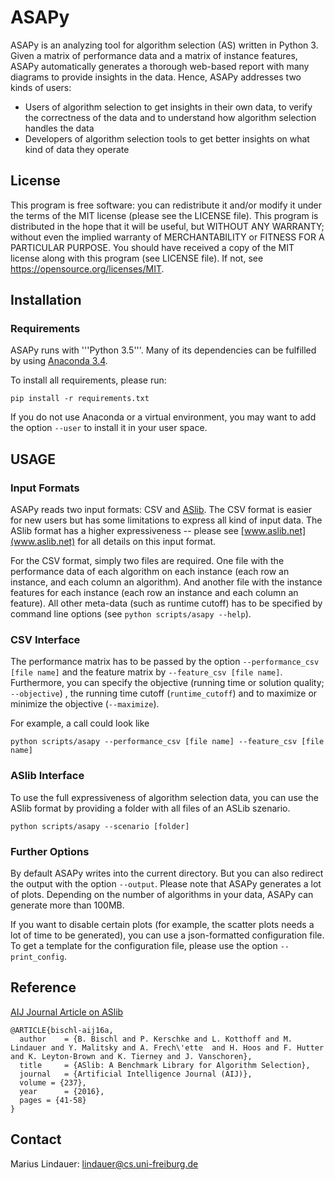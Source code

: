 # ASAPy

ASAPy is an analyzing tool for algorithm selection (AS) written in Python 3.
Given a matrix of performance data and a matrix of instance features,
ASAPy automatically generates a thorough web-based report with many diagrams to provide insights in the data.
Hence, ASAPy addresses two kinds of users:

* Users of algorithm selection to get insights in their own data, to verify the correctness of the data and to understand how algorithm selection handles the data
* Developers of algorithm selection tools to get better insights on what kind of data they operate

## License

This program is free software: you can redistribute it and/or modify it under the terms of the MIT license (please see the LICENSE file).
This program is distributed in the hope that it will be useful, but WITHOUT ANY WARRANTY; without even the implied warranty of MERCHANTABILITY or FITNESS FOR A PARTICULAR PURPOSE.
You should have received a copy of the MIT license along with this program (see LICENSE file). If not, see https://opensource.org/licenses/MIT.

## Installation

### Requirements

ASAPy runs with '''Python 3.5'''.
Many of its dependencies can be fulfilled by using [Anaconda 3.4](https://www.continuum.io/).  

To install all requirements, please run:

`pip install -r requirements.txt`

If you do not use Anaconda or a virtual environment, you may want to add the option `--user` to install it in your user space.

## USAGE

### Input Formats 

ASAPy reads two input formats: CSV and [ASlib](www.aslib.net).
The CSV format is easier for new users but has some limitations to express all kind of input data.
The ASlib format has a higher expressiveness -- please see [www.aslib.net](www.aslib.net) for all details on this input format.

For the CSV format, simply two files are required.
One file with the performance data of each algorithm on each instance (each row an instance, and each column an algorithm).
And another file with the instance features for each instance (each row an instance and each column an feature).
All other meta-data (such as runtime cutoff) has to be specified by command line options (see `python scripts/asapy --help`).

### CSV Interface

The performance matrix has to be passed by the option `--performance_csv [file name]` and the feature matrix by `--feature_csv [file name]`.
Furthermore, you can specify the objective (running time or solution quality; `--objective`) , the running time cutoff (`runtime_cutoff`) and to maximize or minimize the objective (`--maximize`).

For example, a call could look like

`python scripts/asapy --performance_csv [file name] --feature_csv [file name]`

### ASlib Interface

To use the full expressiveness of algorithm selection data, you can use the ASlib format by providing a folder with all files of an ASLib szenario.

`python scripts/asapy --scenario [folder]`

### Further Options

By default ASAPy writes into the current directory. But you can also redirect the output with the option `--output`. Please note that ASAPy generates a lot of plots. Depending on the number of algorithms in your data, ASAPy can generate more than 100MB.

If you want to disable certain plots (for example, the scatter plots needs a lot of time to be generated), 
you can use a json-formatted configuration file. To get a template for the configuration file, please use the option `--print_config`.

## Reference

[AIJ Journal Article on ASlib](https://arxiv.org/abs/1506.02465)

```
@ARTICLE{bischl-aij16a,
  author    = {B. Bischl and P. Kerschke and L. Kotthoff and M. Lindauer and Y. Malitsky and A. Frech\'ette  and H. Hoos and F. Hutter and K. Leyton-Brown and K. Tierney and J. Vanschoren},
  title     = {ASlib: A Benchmark Library for Algorithm Selection},
  journal   = {Artificial Intelligence Journal (AIJ)},
  volume = {237},
  year      = {2016},
  pages = {41-58}
}
```

## Contact

Marius Lindauer: lindauer@cs.uni-freiburg.de


  




 
